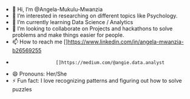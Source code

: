 - 👋 Hi, I’m @Angela-Mukulu-Mwanzia
- 👀 I’m interested in researching on different topics like Psychology. 
- 🌱 I’m currently learning Data Science / Analytics
- 💞️ I’m looking to collaborate on Projects and hackathons to solve problems and make things easier for people.
- 📫 How to reach me []https://www.linkedin.com/in/angela-mwanzia-b26569255
-                     []https://medium.com/@angie.data.analyst
- 😄 Pronouns: Her/She
- ⚡ Fun fact: I love recognizing patterns and figuring out how to solve puzzles

<!---
Angela-Mukulu-Mwanzia/Angela-Mukulu-Mwanzia is a ✨ special ✨ repository because its `README.md` (this file) appears on your GitHub profile.
You can click the Preview link to take a look at your changes.
--->
